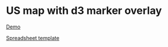 US map with d3 marker overlay
==================

[Demo](http://www.motherjones.com/blue-marble/2013/05/interactive-which-states-use-most-green-energy)

[Spreadsheet template](https://docs.google.com/spreadsheet/ccc?key=0AswaDV9q95oZdHBBN0dvbkY5b2JPbzF0eG1XamIxTVE&usp=drive_web#gid=0)

